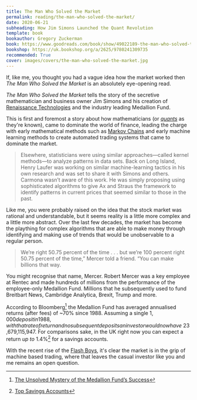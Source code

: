 ```yaml
---
title: The Man Who Solved the Market
permalink: reading/the-man-who-solved-the-market/
date: 2020-06-21
subheading: How Jim Simons Launched the Quant Revolution
template: book
bookauthor: Gregory Zuckerman
book: https://www.goodreads.com/book/show/49022189-the-man-who-solved-the-market
bookshop: https://uk.bookshop.org/a/2625/9780241309735
recommended: True
cover: images/covers/the-man-who-solved-the-market.jpg
---
```


If, like me, you thought you had a vague idea how the market worked then *The Man Who Solved the Market* is an absolutely eye-opening read. 

*The Man Who Solved the Market* tells the story of the secretive mathematician and business owner Jim Simons and his creation of [Renaissance Technologies](https://www.rentec.com/Home.action?index=true) and the industry leading Medallion Fund.

This is first and foremost a story about how mathematicians (or *[quants](https://en.wikipedia.org/wiki/Quantitative_analysis_(finance))* as they're known), came to dominate the world of finance, leading the charge with early mathematical methods such as [Markov Chains](https://en.wikipedia.org/wiki/Markov_chain) and early machine learning methods to create automated trading systems that came to dominate the market.

> Elsewhere, statisticians were using similar approaches—called kernel methods—to analyze patterns in data sets. Back on Long Island, Henry Laufer was working on similar machine-learning tactics in his own research and was set to share it with Simons and others. Carmona wasn’t aware of this work. He was simply proposing using sophisticated algorithms to give Ax and Straus the framework to identify patterns in current prices that seemed similar to those in the past.

Like me, you were probably raised on the idea that the stock market was rational and understandable, but it seems reality is a little more complex and a little more abstract. Over the last few decades, the market has become the plaything for complex algorithms that are able to make money through identifying and making use of trends that would be unobservable to a regular person.

> We’re right 50.75 percent of the time . . . but we’re 100 percent right 50.75 percent of the time,” Mercer told a friend. “You can make billions that way.

You might recognise that name, Mercer. Robert Mercer was a key employee at Rentec and made hundreds of millions from the performance of the employee-only Medallion Fund. Millions that he subsequently used to fund Breitbart News, Cambridge Analytica, Brexit, Trump and more.

According to Bloomberg[^Bloomberg] the Medallion Fund has averaged annualised returns (after fees) of ~70% since 1988. Assuming a single $1,000 deposit in 1988, with that rate of return and no subsequent deposits an investor would now have ~$23,679,115,947. For comparisons sake, in the UK right now you can expect a return *up to* 1.4%[^Savings] for a savings accounts.

With the recent rise of the [Flash Boys](https://www.jacquescorbytuech.com/reading/flash-boys), it's clear the market is in the grip of machine based trading, where that leaves the casual investor like you and me remains an open question.

[^Bloomberg]: [The Unsolved Mystery of the Medallion Fund’s Success](https://www.bloomberg.com/news/articles/2019-11-12/the-unsolved-mystery-of-the-medallion-fund-s-success)
[^Savings]: [Top Savings Accounts](https://www.moneysavingexpert.com/savings/savings-accounts-best-interest/)